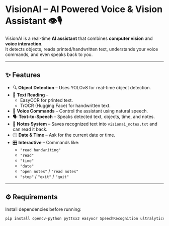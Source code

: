 
# VisionAI – AI Powered Voice & Vision Assistant 👁️🎙️

VisionAI is a real-time **AI assistant** that combines **computer vision** and **voice interaction**.  
It detects objects, reads printed/handwritten text, understands your voice commands, and even speaks back to you.  

---

## ✨ Features
- 🔍 **Object Detection** – Uses YOLOv8 for real-time object detection.  
- 📝 **Text Reading** –  
  - EasyOCR for printed text.  
  - TrOCR (Hugging Face) for handwritten text.  
- 🎤 **Voice Commands** – Control the assistant using natural speech.  
- 🗣️ **Text-to-Speech** – Speaks detected text, objects, time, and notes.  
- 📒 **Notes System** – Saves recognized text into `visionai_notes.txt` and can read it back.  
- 🕒 **Date & Time** – Ask for the current date or time.  
- 🎛️ **Interactive** – Commands like:
  - `"read handwriting"`  
  - `"read"`  
  - `"time"`  
  - `"date"`  
  - `"open notes"` / `"read notes"`  
  - `"stop"` / `"exit"` / `"quit"`  

---

## ⚙️ Requirements

Install dependencies before running:

```bash
pip install opencv-python pyttsx3 easyocr SpeechRecognition ultralytics textblob transformers pillow

